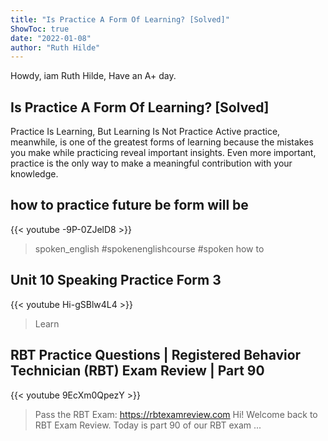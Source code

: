 ```yaml
---
title: "Is Practice A Form Of Learning? [Solved]"
ShowToc: true 
date: "2022-01-08"
author: "Ruth Hilde" 
---
```


Howdy, iam Ruth Hilde, Have an A+ day.
## Is Practice A Form Of Learning? [Solved]
 Practice Is Learning, But Learning Is Not Practice Active practice, meanwhile, is one of the greatest forms of learning because the mistakes you make while practicing reveal important insights. Even more important, practice is the only way to make a meaningful contribution with your knowledge.

## how to practice future be form will be
{{< youtube -9P-0ZJelD8 >}}
>spoken_english #spokenenglishcourse #spoken how to 

## Unit 10 Speaking Practice Form 3
{{< youtube Hi-gSBlw4L4 >}}
>Learn

## RBT Practice Questions | Registered Behavior Technician (RBT) Exam Review | Part 90
{{< youtube 9EcXm0QpezY >}}
>Pass the RBT Exam: https://rbtexamreview.com Hi! Welcome back to RBT Exam Review. Today is part 90 of our RBT exam ...

